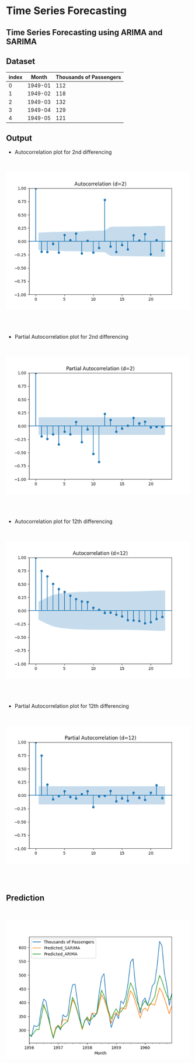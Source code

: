 # Time Series Forecasting 

## Time Series Forecasting using ARIMA and SARIMA


## Dataset

|index|Month|Thousands of Passengers|
|---|---|---|
|0|1949-01|112|
|1|1949-02|118|
|2|1949-03|132|
|3|1949-04|129|
|4|1949-05|121|

## Output

- Autocorrelation plot for 2nd differencing
<br/>

[![autocorr_sec_diff.png](img/second_diff_acf.png)]()

<br/>
<br/>

- Partial Autocorrelation plot for 2nd differencing
<br/>

[![partial_autocorr_sec_diff.png](img/second_diff_pacf.png)]()

<br/>
<br/>

- Autocorrelation plot for 12th differencing
<br/>

[![autocorr_12th_diff.png](img/12th_diff_acf.png)]()

<br/>
<br/>

- Partial Autocorrelation plot for 12th differencing
<br/>

[![partial_autocorr_12th_diff.png](img/12th_diff_pacf.png)]()

<br/>
<br/>

## Prediction
<br/>

[![final_pred.png](img/final_pred.png)]()

<br/>
<br/>


